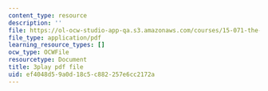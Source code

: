 ```yaml
---
content_type: resource
description: ''
file: https://ol-ocw-studio-app-qa.s3.amazonaws.com/courses/15-071-the-analytics-edge-spring-2017/ef4048d59a0d18c5c882257e6cc2172a_uo0EmonbUhU.pdf
file_type: application/pdf
learning_resource_types: []
ocw_type: OCWFile
resourcetype: Document
title: 3play pdf file
uid: ef4048d5-9a0d-18c5-c882-257e6cc2172a
---
```

